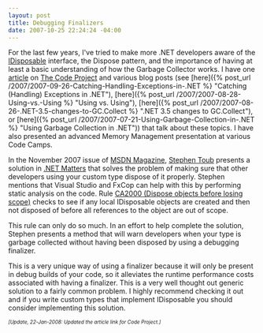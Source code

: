 ```yaml
---
layout: post
title: Debugging Finalizers
date: 2007-10-25 22:24:24 -04:00
---
```


For the last few years, I've tried to make more .NET developers aware of the [IDisposable](http://msdn2.microsoft.com/aax125c9.aspx "IDisposable Interface") interface, the Dispose pattern, and the importance of having at least a basic understanding of how the Garbage Collector works. I have one [article](http://www.codeproject.com/KB/dotnet/idisposable.aspx) on [The Code Project](http://www.codeproject.com/ "The Code Project - Free Source Code and Tutorials") and various blog posts (see [here]({% post_url /2007/2007-09-26-Catching-Handling-Exceptions-in-.NET %} "Catching (Handling) Exceptions in .NET"), [here]({% post_url /2007/2007-08-28-Using-vs.-Using %} "Using vs. Using"), [here]({% post_url /2007/2007-08-26-.NET-3.5-changes-to-GC.Collect %} ".NET 3.5 changes to GC.Collect"), or [here]({% post_url /2007/2007-07-21-Using-Garbage-Collection-in-.NET %} "Using Garbage Collection in .NET")) that talk about these topics. I have also presented an advanced Memory Management presentation at various Code Camps.

In the November 2007 issue of [MSDN Magazine](http://msdn.microsoft.com/msdnmag), [Stephen Toub](http://msdn.microsoft.com/msdnmag/find/?type=Au&phrase=Stephen%20Toub&words=exact) presents a solution in [.NET Matters](http://msdn.microsoft.com/msdnmag/issues/07/11/NETMatters/) that solves the problem of making sure that other developers using your custom type dispose of it properly. Stephen mentions that Visual Studio and FxCop can help with this by performing static analysis on the code. Rule [CA2000 (Dispose objects before losing scope)](http://msdn2.microsoft.com/ms182289) checks to see if any local IDisposable objects are created and then not disposed of before all references to the object are out of scope.

This rule can only do so much. In an effort to help complete the solution, Stephen presents a method that will warn developers when your type is garbage collected without having been disposed by using a debugging finalizer.

This is a very unique way of using a finalizer because it will only be present in debug builds of your code, so it alleviates the runtime performance costs associated with having a finalizer. This is a very well thought out generic solution to a fairly common problem. I highly recommend checking it out and if you write custom types that implement IDisposable you should consider implementing this solution.

*<font size="1">[Update, 22-Jan-2008: Updated the article link for Code Project.]</font>*
